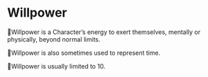 # Willpower
🌠Willpower is a Character’s energy to exert themselves, mentally or physically, beyond normal limits.

🌠Willpower is also sometimes used to represent time.

🌠Willpower is usually limited to 10.